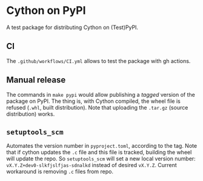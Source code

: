# Cython on PyPI

A test package for distributing Cython on (Test)PyPI.

## CI

The `.github/workflows/CI.yml` allows to test the package with gh actions.

## Manual release

The commands in `make pypi` would allow publishing a *tagged* version of the package on PyPI.
The thing is, with Cython compiled, the wheel file is refused (`.whl`, built distribution).
Note that uploading the `.tar.gz` (source distribution) works.

## `setuptools_scm`

Automates the version number in `pyproject.toml`, according to the tag.
Note that if cython updates the `.c` file and this file is tracked, building the wheel will update the repo.
So `setuptools_scm` will set a new local version number: `vX.Y.Z+dev0-slkfjslfjas-sdnalkd` instead of desired `vX.Y.Z`.
Current workaround is removing `.c` files from repo.
